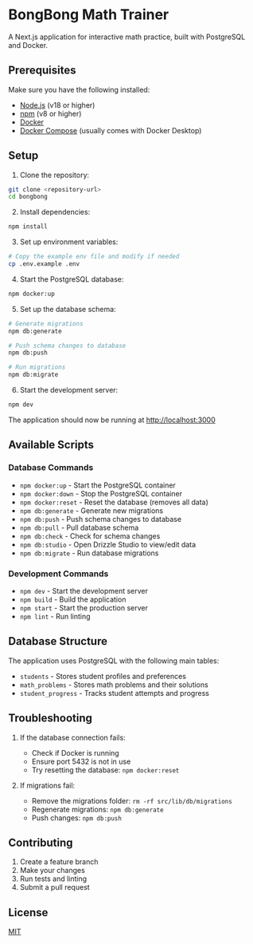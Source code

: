 # BongBong Math Trainer

A Next.js application for interactive math practice, built with PostgreSQL and Docker.

## Prerequisites

Make sure you have the following installed:

- [Node.js](https://nodejs.org/) (v18 or higher)
- [npm](https://www.npmjs.com/get-npm) (v8 or higher)
- [Docker](https://www.docker.com/get-started)
- [Docker Compose](https://docs.docker.com/compose/install/) (usually comes with Docker Desktop)

## Setup

1. Clone the repository:

```bash
git clone <repository-url>
cd bongbong
```

2. Install dependencies:

```bash
npm install
```

3. Set up environment variables:

```bash
# Copy the example env file and modify if needed
cp .env.example .env
```

4. Start the PostgreSQL database:

```bash
npm docker:up
```

5. Set up the database schema:

```bash
# Generate migrations
npm db:generate

# Push schema changes to database
npm db:push

# Run migrations
npm db:migrate
```

6. Start the development server:

```bash
npm dev
```

The application should now be running at [http://localhost:3000](http://localhost:3000)

## Available Scripts

### Database Commands

- `npm docker:up` - Start the PostgreSQL container
- `npm docker:down` - Stop the PostgreSQL container
- `npm docker:reset` - Reset the database (removes all data)
- `npm db:generate` - Generate new migrations
- `npm db:push` - Push schema changes to database
- `npm db:pull` - Pull database schema
- `npm db:check` - Check for schema changes
- `npm db:studio` - Open Drizzle Studio to view/edit data
- `npm db:migrate` - Run database migrations

### Development Commands

- `npm dev` - Start the development server
- `npm build` - Build the application
- `npm start` - Start the production server
- `npm lint` - Run linting

## Database Structure

The application uses PostgreSQL with the following main tables:

- `students` - Stores student profiles and preferences
- `math_problems` - Stores math problems and their solutions
- `student_progress` - Tracks student attempts and progress

## Troubleshooting

1. If the database connection fails:

   - Check if Docker is running
   - Ensure port 5432 is not in use
   - Try resetting the database: `npm docker:reset`

2. If migrations fail:
   - Remove the migrations folder: `rm -rf src/lib/db/migrations`
   - Regenerate migrations: `npm db:generate`
   - Push changes: `npm db:push`

## Contributing

1. Create a feature branch
2. Make your changes
3. Run tests and linting
4. Submit a pull request

## License

[MIT](LICENSE)
